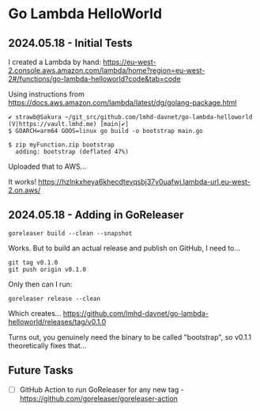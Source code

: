 # Go Lambda HelloWorld


## 2024.05.18 - Initial Tests

I created a Lambda by hand:
https://eu-west-2.console.aws.amazon.com/lambda/home?region=eu-west-2#/functions/go-lambda-helloworld?code&tab=code


Using instructions from
https://docs.aws.amazon.com/lambda/latest/dg/golang-package.html


```
✔ strawb@Sakura ~/git_src/github.com/lmhd-davnet/go-lambda-helloworld (V|https://vault.lmhd.me) [main|✔]
$ GOARCH=arm64 GOOS=linux go build -o bootstrap main.go

$ zip myFunction.zip bootstrap
  adding: bootstrap (deflated 47%)
```

Uploaded that to AWS...


It works!
https://hzlnkxheya6khecdtevqsbj37y0uafwj.lambda-url.eu-west-2.on.aws/


## 2024.05.18 - Adding in GoReleaser


```
goreleaser build --clean --snapshot
```

Works. But to build an actual release and publish on GitHub, I need to...


```
git tag v0.1.0
git push origin v0.1.0
```

Only then can I run:


```
goreleaser release --clean
```

Which creates...
https://github.com/lmhd-davnet/go-lambda-helloworld/releases/tag/v0.1.0




Turns out, you genuinely need the binary to be called "bootstrap", so v0.1.1 theoretically fixes that...




## Future Tasks

* [ ] GitHub Action to run GoReleaser for any new tag - https://github.com/goreleaser/goreleaser-action
